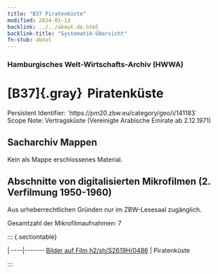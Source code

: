 ```yaml
---
title: "B37 Piratenküste"
modified: 2024-01-13
backlink: ../../about.de.html
backlink-title: "Systematik-Übersicht"
fn-stub: about
---
```


### Hamburgisches Welt-Wirtschafts-Archiv (HWWA)

# [B37]{.gray}&#8201; Piratenküste

<div class="hint">Persistent Identifier: `https://pm20.zbw.eu/category/geo/i/141183`</div>

<div class="hint">
Scope Note: Vertragsküste (Vereinigte Arabische Emirate ab 2.12.1971)
</div>





## Sacharchiv Mappen








Kein als Mappe erschlossenes Material.



<a id="filmsections" />

## Abschnitte von digitalisierten Mikrofilmen (2. Verfilmung 1950-1960)

<p>Aus urheberrechtlichen Gründen nur im ZBW-Lesesaal zugänglich.</p>


<p>Gesamtzahl der Mikrofilmaufnahmen: 7</p>





::: {.sectiontable}

 | 
----|-------
<a class="btn" href="https://pm20.zbw.eu/film/h2/sh/S2619H/0486" rel="nofollow">Bilder auf Film h2/sh/S2619H/0486</a> | Piratenküste


:::













